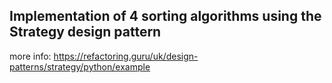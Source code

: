 ## Implementation of 4 sorting algorithms using the Strategy design pattern 

more info: 
https://refactoring.guru/uk/design-patterns/strategy/python/example
